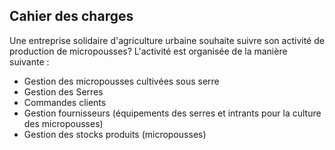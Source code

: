 ## Cahier des charges

Une entreprise solidaire d'agriculture urbaine souhaite suivre son activité de production de micropousses? L'activité est organisée de la manière suivante : 

- Gestion des micropousses cultivées sous serre
- Gestion des Serres
- Commandes clients
- Gestion fournisseurs (équipements des serres et intrants pour la culture des micropousses)
- Gestion des stocks produits (micropousses)
